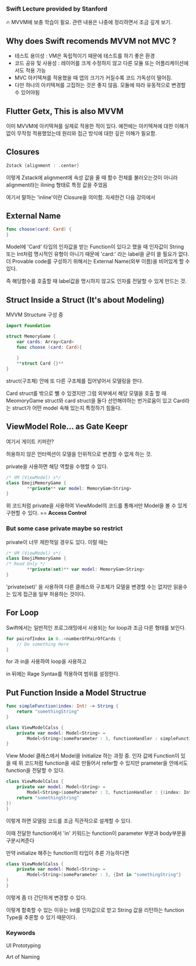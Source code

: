 
### Swift Lecture provided by Stanford

<aside>
🔥 MVVM에 보충 학습이 필요. 관련 내용은 나중에 정리하면서 조금 깊게 보기.

</aside>

## Why does Swift recomends MVVM not MVC ?

- 테스트 용이성 : VM은 독립적이기 때문에 테스트를 하기 좋은 환경
- 코드 공유 및 사용성 : 레이어를 크게 수정하지 않고 다른 모듈 또는 어플리케이션에서도 적용 가능
- MVC 아키텍쳐를 적용했을 때 앱의 크기가 커질수록 코드 가독성이 떨어짐.
- 다만 하나의 아키텍쳐를 고집하는 것은 좋지 않음. 모듈에 따라 유동적으로 변경할 수 있어야됨

## Flutter Getx, This is also MVVM

이미 MVVM에 아키텍쳐를 실제로 적용한 적이 있다. 예전에는 아키텍쳐에 대한 이해가 없이 무작정 적용했었는데 원리와 접근 방식에 대한 깊은 이해가 필요함.

## Closures

```swift
Zstack {alignment : .center}
```

이렇게 Zstack에 alignment에 속성 값을 줄 때 함수 전체를 불러오는것이 아니라 alignment라는 ilining 형태로 특정 값을 주었음

여기서 말하는 'inline'이란 Closure을 의미함. 자세한건 다음 강의에서

## External Name

```swift
func choose(card: Card) {
}
```

Model에 'Card' 타입의 인자값을 받는 Function이 있다고 했을 때 인자값이 String 또는 Int처럼 명시적인 유형이 아니기 때문에  'card:' 라는 label을 굳이 쓸 필요가 없다. 더 Provable code를 구성하기 위해서는 External Name(외부 이름)을 비어있게 할 수 있다.

즉 해당함수를 호출할 때 label값을 명시하지 않고도 인자를 전달할 수 있게 만드는 것.

## Struct Inside a Struct (It's about Modeling)

MVVM Structure 구성 중

```swift
import Foundation

struct MemoryGame {
    var cards: Array<Card>
    func choose (card: Card){
 
    }
    **struct Card {}**
}
```

struct(구조체) 안에 또 다른 구조체를 집어넣어서 모델링을 한다.

Card struct를 밖으로 뺄 수 있겠지만 그럼 외부에서 해당 모델을 호출 할 때 MeomoryGame struct와 card struct을 둘다 선언해야하는 번거로움이 있고 Card라는 struct가 어떤 model 속해 있는지 특정하기 힘들다.

## ViewModel Role... as Gate Keepr

여기서 게이트 키퍼란?

허용하지 않은 언터렉션이 모델을 인위적으로 변경할 수 없게 하는 것.

private을 사용하면 해당 역할을 수행할 수 있다.

```swift
/* VM (ViewModel) s*/
class EmojiMemoryGame {
		**private** var model: MemoryGam<String>
}
```

위 코드처럼 private을 사용하여 ViewModel의 코드를 통해서만 Model을 볼 수 있게 구현할 수 있다. == **Access Control**

### But some case private maybe so restrict

private이 너무 제한적일 경우도 있다. 이럴 때는

```swift
/* VM (ViewModel) s*/
class EmojiMemoryGame {
/* Read Only */
		**private(set)** var model: MemoryGam<String>
}
```

'private(set)' 을 사용하여 다른 클래스와 구조체가 모델을 변경할 수는 없지만 읽을수는 있게 접근을 일부 허용하는 것이다.

## For Loop

Swift에서는 일반적인 프로그래밍에서 사용되는 for loop과 조금 다른 형태를 보인다.

```swift
for pairofIndex in 0..<numberOfPairOfCards {
	// Do something Here
}
```

for 과 in을 사용하여 loop을 사용하고

in 뒤에는 Rage Syntax를 적용하여 범위를 설정한다.



## Put Function Inside a Model Structrue

```swift
func simpleFunction(index: Int) -> String {
	return "somethingString"
}

class ViewModelCalss {
	private var model: Model<String> = 
		Model<String>(someParameter : 3, functionHandler : simpleFunction)
}
```

View Model 클래스에서 Model을 Initialize 하는 과정 중. 인자 값에 Function이 있을 때 위 코드처럼 function을 새로 만들어서 refer할 수 있지만 prameter을 안에서도 function을 전달할 수 있다.

```swift
class ViewModelCalss {
	private var model: Model<String> = 
		Model<String>(someParameter : 3, functionHandler : {(index: Int) -> String in
	return "somethingString"
})
}
```

이렇게 하면 모델링 코드를 조금 직관적으로 설계할 수 있다.

이때 전달한 function에서 'in' 키워드는 function이 parameter 부분과 body부분을 구분시켜준다

만약 initialize 해주는 function의 타입이 추론 가능하다면

```swift
class ViewModelCalss {
	private var model: Model<String> = 
		Model<String>(someParameter : 3, {Int in "somethingString"}
)
}
```

이렇게 좀 더 간단하게 변경할 수 있다.

이렇게 함축할 수 있는 이유는 Int를 인자값으로 받고 String 값을 리턴하는 function Type을 추론할 수 있기 때문이다.

### Keywords

UI Prototyping

Art of Naming
